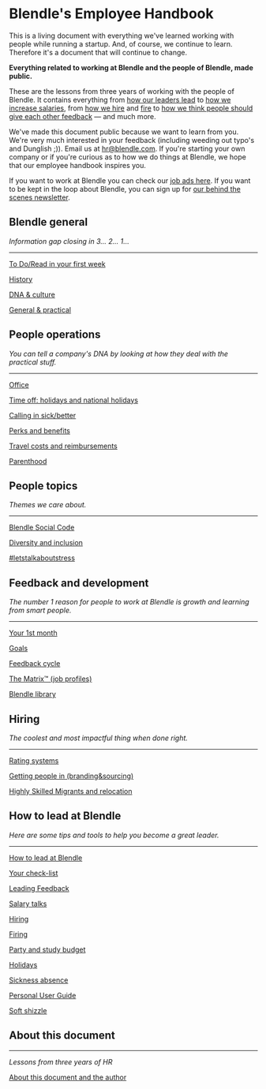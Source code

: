 # Blendle's Employee Handbook

This is a living document with everything we've learned working with people while running a startup. And, of course, we continue to learn. Therefore it's a document that will continue to change. 

**Everything related to working at Blendle and the people of Blendle, made public.**

These are the lessons from three years of working with the people of Blendle. It contains everything from [how our leaders lead](https://www.notion.so/ecfb7e647136468a9a0a32f1771a8f52?pvs=21) to [how we increase salaries](https://www.notion.so/Salary-Review-e11b6161c6d34f5c9568bb3e83ed96b6?pvs=21), from [how we hire](https://www.notion.so/Hiring-451bbcfe8d9b49438c0633326bb7af0a?pvs=21) and [fire](https://www.notion.so/Firing-5567687a2000496b8412e53cd58eed9d?pvs=21) to [how we think people should give each other feedback](https://www.notion.so/Our-Feedback-Process-eb64f1de796b4350aeab3bc068e3801f?pvs=21) — and much more.

We've made this document public because we want to learn from you. We're very much interested in your feedback (including weeding out typo's and Dunglish ;)). Email us at hr@blendle.com. If you're starting your own company or if you're curious as to how we do things at Blendle, we hope that our employee handbook inspires you.

If you want to work at Blendle you can check our [job ads here](https://blendle.homerun.co/). If you want to be kept in the loop about Blendle, you can sign up for [our behind the scenes newsletter](https://blendle.homerun.co/yes-keep-me-posted/tr/apply?token=8092d4128c306003d97dd3821bad06f2).

## Blendle general

*Information gap closing in 3... 2... 1...*

---

[To Do/Read in your first week](https://www.notion.so/To-Do-Read-in-your-first-week-fd97fa52baf944549225acb6e8fe2c4f?pvs=21)

[History](https://www.notion.so/History-51fe3a194c8c427585330163f1bac831?pvs=21)

[DNA & culture](https://www.notion.so/DNA-culture-ca8b8e23d3924bb4aa8f6ad157827479?pvs=21)

[General & practical ](https://www.notion.so/General-practical-f27ea510574b485ba07d5902ad9a41b2?pvs=21)

## People operations

*You can tell a company's DNA by looking at how they deal with the practical stuff.*  

---

[Office](https://www.notion.so/Office-c443a1774ea446c7a57e6e7eda5d4c11?pvs=21)

[Time off: holidays and national holidays](https://www.notion.so/Time-off-holidays-and-national-holidays-5270b685990c4477988be1f92a0c7a15?pvs=21)

[Calling in sick/better](https://www.notion.so/Calling-in-sick-better-764ee7823a664ecc8991f772e8d1e323?pvs=21)

[Perks and benefits](https://www.notion.so/Perks-and-benefits-cce56e3bb28240f7a48e342f2072c2aa?pvs=21)

[Travel costs and reimbursements](https://www.notion.so/Travel-costs-and-reimbursements-fe1ecfd0e9254468ac8faf8917a52a38?pvs=21)

[Parenthood](https://www.notion.so/Parenthood-baca5aeb93b04d51a512b53defad4aa2?pvs=21)

## People topics

*Themes we care about.*

---

[Blendle Social Code](https://www.notion.so/Blendle-Social-Code-26f4714dc3004b748b3be3c45e1e9016?pvs=21)

[Diversity and inclusion](https://www.notion.so/Diversity-and-inclusion-e5f82072c4714df496025aad5328fbb3?pvs=21)

[#letstalkaboutstress](https://www.notion.so/letstalkaboutstress-0ee4e0e39718448d99ad3f8ff0fa9fea?pvs=21)

## Feedback and development

*The number 1 reason for people to work at Blendle is growth and learning from smart people.*

---

[Your 1st month ](https://www.notion.so/Your-1st-month-cb92d55e52aa4d72bddd243ca0630431?pvs=21)

[Goals](https://www.notion.so/Goals-a3495eb08f8f4b7f99b059ac1a1d12cc?pvs=21)

[Feedback cycle](https://www.notion.so/Feedback-cycle-fcd3a231a2db40ba98b52ea98d2156dd?pvs=21)

[The Matrix™ (job profiles)](https://www.notion.so/The-Matrix-job-profiles-d398abadb3444ecbb11ed9c3f07e1e3c?pvs=21)

[Blendle library](https://www.notion.so/Blendle-library-2782772ba2c3416ca9bc800b03e53315?pvs=21)

## **Hiring**

*The coolest and most impactful thing when done right.*

---

[Rating systems](https://www.notion.so/Rating-systems-903f992a4a204cd481643a725bef12c4?pvs=21)

[Getting people in (branding&sourcing)](https://www.notion.so/Getting-people-in-branding-sourcing-072221848b8944b08bcf4d5e5571b948?pvs=21)

[Highly Skilled Migrants and relocation](https://www.notion.so/Highly-Skilled-Migrants-and-relocation-7d2e0a3d87594f149fd7e95c0aa4d65e?pvs=21)

## How to lead at Blendle

*Here are some tips and tools to help you become a great leader.*

---

[How to lead at Blendle ](https://www.notion.so/How-to-lead-at-Blendle-8d4c689623b34814a726a70cb3fae3db?pvs=21)

[Your check-list](https://www.notion.so/Your-check-list-02bbc51650d1466ebd810ef6d4f0d852?pvs=21)

[Leading Feedback ](https://www.notion.so/Leading-Feedback-0928f319c98f49748d1f0356290ba219?pvs=21)

[Salary talks](https://www.notion.so/Salary-talks-312f0a841ace404ca1dea38b07478855?pvs=21)

[Hiring ](https://www.notion.so/Hiring-88d6913194bd44c8a44f7f28d05f8d2d?pvs=21)

[Firing](https://www.notion.so/Firing-1d8ebb29d2944ca397dd8675bf616673?pvs=21)

[Party and study budget](https://www.notion.so/Party-and-study-budget-d74e72d4832b48f7bf51605c036318c9?pvs=21)

[Holidays](https://www.notion.so/Holidays-43d9122c54ac42ec96896064e544d46a?pvs=21)

[Sickness absence](https://www.notion.so/Sickness-absence-4af03508c4624595a8b557c578cd85e5?pvs=21)

[Personal User Guide](https://www.notion.so/Personal-User-Guide-8a4fe6963b6c415488cd7dfce6f8e9c2?pvs=21)

[Soft shizzle](https://www.notion.so/Soft-shizzle-2c24ffd0b8bd4296bad9fa23f8878602?pvs=21)

## About this document

---

*Lessons from three years of HR*

[About this document and the author](https://www.notion.so/About-this-document-and-the-author-59b339a4a6f34dd79ce0f4ef00e86d9a?pvs=21)